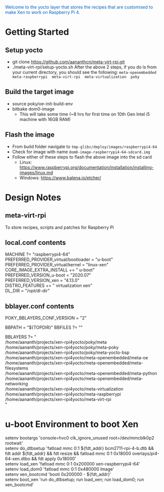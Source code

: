 <span style="color:#0060C0">Welcome to the yocto layer that stores the recipes that are customised to make Xen to work on Raspberry Pi 4.</span>

# Getting Started
## Setup yocto 
 * git clone https://github.com/aananthcn/meta-virt-rpi.git
 * ./meta-virt-rpi/setup-yocto.sh
After the above 2 steps, if you do ls from your current directory, you should see the following:
  `meta-openembedded  meta-raspberrypi  meta-virt-rpi  meta-virtualization  poky`

## Build the target image
 * source poky/oe-init-build-env
 * bitbake dom0-image
   * This will take some time (~8 hrs for first time on 10th Gen Intel i5 machine with 16GB RAM)

## Flash the image
 * From build folder navigate to `tmp-glibc/deploy/images/raspberrypi4-64`
 * Check for image with name `dom0-image-raspberrypi4-64-sdcard.img`
 * Follow either of these steps to flash the above image into the sd card
   * Linux: https://www.raspberrypi.org/documentation/installation/installing-images/linux.md
   * Windows: https://www.balena.io/etcher/



# Design Notes
## meta-virt-rpi
To store recipes, scripts and patches for Raspberry Pi

## local.conf contents
MACHINE ?= "raspberrypi4-64" \
PREFERRED_PROVIDER_virtual/bootloader = "u-boot" \
PREFERRED_PROVIDER_virtual/kernel = "linux-xen" \
CORE_IMAGE_EXTRA_INSTALL += " u-boot" \
PREFERRED_VERSION_u-boot = "2020.07" \
PREFERRED_VERSION_xen = "4.13.0" \
DISTRO_FEATURES += " virtualization xen" \
DL_DIR = "/opt/dl-dir"

## bblayer.conf contents
POKY_BBLAYERS_CONF_VERSION = "2"

BBPATH = "${TOPDIR}"
BBFILES ?= ""

BBLAYERS ?= " \
  /home/aananth/projects/xen-rpi4yocto/poky/meta \
  /home/aananth/projects/xen-rpi4yocto/poky/meta-poky \
  /home/aananth/projects/xen-rpi4yocto/poky/meta-yocto-bsp \
  /home/aananth/projects/xen-rpi4yocto/meta-openembedded/meta-oe \
  /home/aananth/projects/xen-rpi4yocto/meta-openembedded/meta-filesystems \
  /home/aananth/projects/xen-rpi4yocto/meta-openembedded/meta-python \
  /home/aananth/projects/xen-rpi4yocto/meta-openembedded/meta-networking \
  /home/aananth/projects/xen-rpi4yocto/meta-virtualization \
  /home/aananth/projects/xen-rpi4yocto/meta-raspberrypi \
  /home/aananth/projects/xen-rpi4yocto/meta-virt-rpi \
  "

# u-boot Environment to boot Xen
setenv bootargs 'console=hvc0 clk_ignore_unused root=/dev/mmcblk0p2 rootwait' \
setenv do_dtbsetup 'fatload mmc 0:1 ${fdt_addr} bcm2711-rpi-4-b.dtb && fdt addr ${fdt_addr} && fdt resize && fatload mmc 0:1 0x18000 overlays/pi4-64-xen.dtbo && fdt apply 0x18000' \
setenv load_xen 'fatload mmc 0:1 0x200000 xen-raspberrypi4-64' \
setenv load_dom0 'fatload mmc 0:1 0x480000 Image' \
setenv xen_bootcmd 'booti 0x200000 - ${fdt_addr}' \
setenv boot_xen 'run do_dtbsetup; run load_xen; run load_dom0; run xen_bootcmd'
